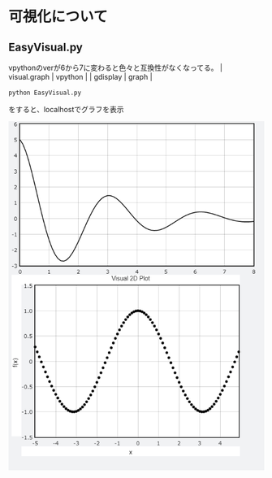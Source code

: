 # 可視化について

## EasyVisual.py
vpythonのverが6から7に変わると色々と互換性がなくなってる。
| visual.graph | vpython |
| gdisplay     | graph   |

```python
python EasyVisual.py
```
をすると、localhostでグラフを表示

![](./figs/fig1_1.png)